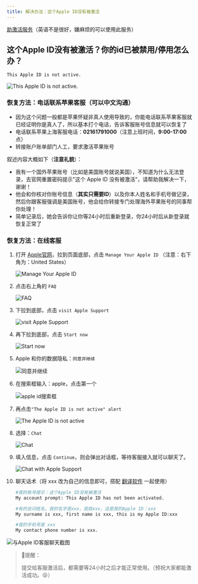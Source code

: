 ```yaml
---
title: 解决办法：这个Apple ID没有被激活
---
```


[助激活服务](https://fk.wwkejishe.top/buy/15)（英语不是很好，嫌麻烦的可以使用此服务）

## 这个Apple ID没有被激活？你的id已被禁用/停用怎么办？

```sh
This Apple ID is not active.
```

![This Apple ID is not active.](https://usacdn.wangdu.site/file/blog-cdn/WP-CDN-02/2024/202403261031120.webp)

### 恢复方法：电话联系苹果客服（可以中文沟通）

- 因为这个问题一般都是苹果怀疑非真人使用导致的，你能电话联系苹果客服就已经证明你是真人了，所以基本打个电话，告诉客服账号信息就可以恢复了
- 电话联系苹果上海客服电话：**02161791000**（注意上班时间，**9:00-17:00**点）
- 转接账户账单部门人工，要求激活苹果账号

叙述内容大概如下（**注意礼貌**）：

- 我有一个国外苹果账号（比如是美国账号就说美国），不知道为什么无法登录，去官网重置密码提示"这个 Apple ID 没有被激活"，请帮助我解决一下，谢谢！
- 他会和你核对你账号信息（**其实只需要ID**）以及你本人姓名和手机号做记录，然后你跟客服强调是美国账号，他会给你转接专门处理海外苹果账号的同事帮你处理！
- 简单记录后，她会告诉你让你等24小时后重新登录，你24小时后从新登录就恢复正常了

### 恢复方法：在线客服


1. 打开 [Apple官网](https://www.apple.com/)，拉到页面底部，点击 `Manage Your Apple ID` （注意：右下角为：United States）

   ![Manage Your Apple ID](https://usacdn.wangdu.site/file/blog-cdn/WP-CDN-02/2024/202403261042999.webp)

2. 点击右上角的 `FAQ`

   ![FAQ](https://usacdn.wangdu.site/file/blog-cdn/WP-CDN-02/2024/202403261044023.webp)

3. 下拉到底部，点击 `visit Apple Support`

   ![visit Apple Support](https://usacdn.wangdu.site/file/blog-cdn/WP-CDN-02/2024/202403261045749.webp)

4. 再下拉到底部，点击 `Start now`

   ![Start now](https://usacdn.wangdu.site/file/blog-cdn/WP-CDN-02/2024/202403261047638.webp)

5. Apple 和你的数据隐私：`同意并继续`

   ![同意并继续](https://usacdn.wangdu.site/file/blog-cdn/WP-CDN-02/2024/202403261047691.webp)

6. 在搜索框输入：apple，点击第一个

   ![apple id搜索框](https://usacdn.wangdu.site/file/blog-cdn/WP-CDN-02/2024/202403261049111.webp)

7. 再点击`"The Apple ID is not active" alert`

   ![The Apple ID is not active](https://usacdn.wangdu.site/file/blog-cdn/WP-CDN-02/2024/202403261050196.webp)

8. 选择：`Chat`

   ![Chat](https://usacdn.wangdu.site/file/blog-cdn/WP-CDN-02/2024/202403261051464.webp)

9. 填入信息，点击 `Continue`，则会弹出对话框，等待客服接入就可以聊天了。

   ![Chat with Apple Support](https://usacdn.wangdu.site/file/blog-cdn/WP-CDN-02/2024/202403261054957.webp)

10. 聊天话术（将 xxx 改为自己的信息即可，搭配 [翻译软件](https://www.wangdu.site/software/bangongyingyong/584.html) 一起使用）

    ```sh
    #我的账号提示：这个Apple ID没有被激活
    My account prompt: This Apple ID has not been activated.
    
    #有的会问姓名，我的名字是xxx，我姓xxx，这是我的Apple ID：xxx
    My surname is xxx, first name is xxx, this is my Apple ID:xxx
    
    #我的手机号是 xxx
    My contact phone number is xxx.
    ```

   ![与Apple ID客服聊天截图](https://usacdn.wangdu.site/file/blog-cdn/WP-CDN-02/2024/202403261059669.webp)

> 📌提醒：
>
> 提交给客服激活后，都需要等24小时之后才能正常使用。（预祝大家都能激活成功。😝）
>